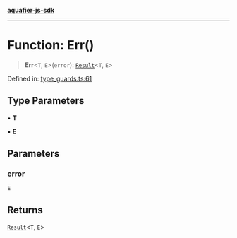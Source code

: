 [**aquafier-js-sdk**](../README.md)

***

# Function: Err()

> **Err**\<`T`, `E`\>(`error`): [`Result`](../type-aliases/Result.md)\<`T`, `E`\>

Defined in: [type\_guards.ts:61](https://github.com/inblockio/aqua-verifier-js-lib/blob/09413c69301a51b584d51846ffabc4d8f820b4fa/src/type_guards.ts#L61)

## Type Parameters

• **T**

• **E**

## Parameters

### error

`E`

## Returns

[`Result`](../type-aliases/Result.md)\<`T`, `E`\>
